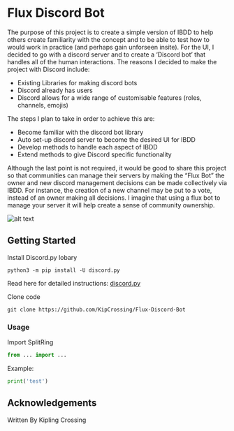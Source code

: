 # Flux Discord Bot

The purpose of this project is to create a simple version of IBDD to help others create familiarity with the concept and to be able to test how to would work in practice (and perhaps gain unforseen insite). For the UI, I decided to go with a discord server and to create a ‘Discord bot’ that handles all of the human interactions. The reasons I decided to make the project with Discord include:
* Existing Libraries for making discord bots
* Discord already has users
* Discord allows for a wide range of customisable features (roles, channels, emojis)

The steps I plan to take in order to achieve this are:
* Become familiar with the discord bot library
* Auto set-up discord server to become the desired UI for IBDD
* Develop methods to handle each aspect of IBDD
* Extend methods to give Discord specific functionality

Although the last point is not required, it would be good to share this project so that communities can manage their servers by making the “Flux Bot” the owner and new discord management decisions can be made collectively via IBDD. For instance, the creation of a new channel may be put to a vote, instead of an owner making all decisions. I imagine that using a flux bot to manage your server it will help create a sense of community ownership.


![alt text](https://github.com/KipCrossing/Flux-Discord-Bot/blob/master/Flux-bot-example.png)


## Getting Started

Install Discord.py lobary

```
python3 -m pip install -U discord.py
```

Read here for detailed instructions: [discord.py](https://pypi.org/project/discord.py/)


Clone code

```
git clone https://github.com/KipCrossing/Flux-Discord-Bot
```

### Usage

Import SplitRing

```python
from ... import ...
```

Example:

```python
print('test')
```



## Acknowledgements
Written By Kipling Crossing
